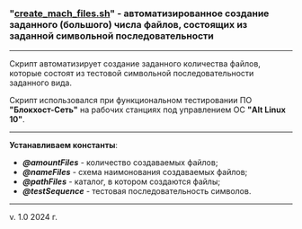 ### "[create_mach_files.sh](./create_mach_files.sh)" - автоматизированное создание заданного (большого) числа файлов, состоящих из заданной символьной последовательности

---

Скрипт автоматизирует создание заданного количества файлов, которые состоят из тестовой символьной последовательности заданного вида.

Скрипт использовался при функциональном тестировании ПО **"Блокхост-Сеть"** на рабочих станциях под управлением ОС **"Alt Linux 10"**.

---

**Устанавливаем константы**:

- **_@amountFiles_** - количество создаваемых файлов;
- **_@nameFiles_** - схема наимонования создаваемых файлов;
- **_@pathFiles_** - каталог, в котором создаются файлы;
- **_@testSequence_** - тестовая последовательность символов.

---

v. 1.0 2024 г.
